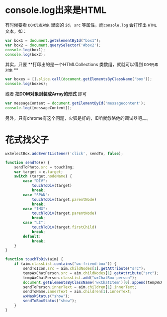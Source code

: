 # console.log出来是HTML

有时候要看 `DOM元素对象` 里面的 `id`，`src` 等属性，而`console.log` 会打印出 `HTML` 文本，如：

```js
var box1 = document.getElementById("box1");
var box2 = document.querySelector('#box2');
console.log(box1);
console.log(box2);
```
其实，只要 **打印出的是一个HTMLCollections 类数组，就就可以得到 `DOM元素对象` **
```js
var boxes = [].slice.call(document.getElementsByClassName('box'));
console.log(boxes);
```
或者 **把DOM对象封装成Array的形式** 即可
```js
var messageContent = document.getElementById('messagecontent');
console.log([messageContent]);

```
另外，只有chrome有这个问题，火狐是好的，IE咱就忽略他的调试器吧。。。


# 花式找父子

```javascript
wxSelectBox.addEventListener('click', sendTo, false);

function sendTo(e) {
    sendToPhoto.src = touchImg;
    var target = e.target;
    switch (target.nodeName) {
        case "DIV":
            touchToDiv(target)
            break;
        case "SPAN":
            touchToDiv(target.parentNode)
            break;
        case "IMG":
            touchToDiv(target.parentNode)
            break;
        case "LI":
            touchToDiv(target.firstChild)
            break;
        default:
            break;
    }
}

function touchToDiv(aim) {
    if (aim.classList.contains("wx-friend-box")) {
        sendToIcon.src = aim.childNodes[1].getAttribute("src");
        tempWxChatPerson.src = aim.childNodes[1].getAttribute("src");
        tempWxChatPerson.classList.add("wxChatBox-person");
        document.getElementsByClassName('wxChatItem')[0].append(tempWxChatPerson);
        sendToPerson.innerText = aim.children[1].innerText;
        sendToName.innerText = aim.children[1].innerText;
        wxMaskStatus("show");
        sendToBoxStatus("show");
    }
}
```